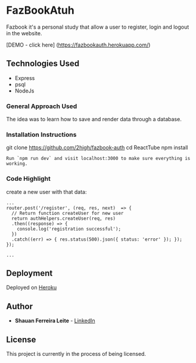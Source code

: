 # FazBookAtuh

Fazbook it's a personal study that allow a user to register, login and logout in the website.



[DEMO - click here] (https://fazbookauth.herokuapp.com/)
## Technologies Used

* Express
* psql
* NodeJs


### General Approach Used

The idea was to learn how to save and render data through a database.


### Installation Instructions


git clone https://github.com/2high/fazbook-auth
cd ReactTube
npm install


```
Run `npm run dev` and visit localhost:3000 to make sure everything is working.
```





### Code Highlight
create a new user with that data:

```
...
router.post('/register', (req, res, next)  => {
  // Return function createUser for new user
  return authHelpers.createUser(req, res)
  .then((response) => {
    console.log('registration successful');
  })
  .catch((err) => { res.status(500).json({ status: 'error' }); });
});

...

```

## Deployment

Deployed on [Heroku](https://fazbookauth.herokuapp.com/)

## Author

* **Shauan Ferreira Leite** - [LinkedIn](https://www.linkedin.com/in/shauanleite)



## License

This project is currently in the process of being licensed.
